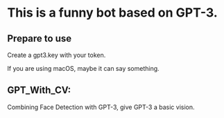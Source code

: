 # This is a funny bot based on GPT-3.

## Prepare to use

Create a gpt3.key with your token.

If you are using macOS, maybe it can say something.

## GPT_With_CV:

Combining Face Detection with GPT-3, give GPT-3 a basic vision.